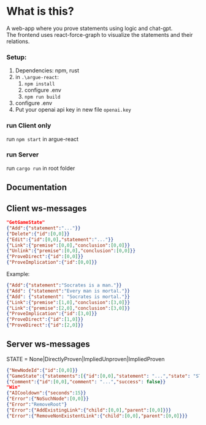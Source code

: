 # What is this?
A web-app where you prove statements using logic and chat-gpt.\
The frontend uses react-force-graph to visualize the statements and their relations.

### Setup:
1. Dependencies: npm, rust
2. in `.\argue-react`:
   1. `npm install`
   2. configure .env
   3. `npm run build`
3. configure .env
4. Put your openai api key in new file `openai.key`

### run Client only
run `npm start` in argue-react

### run Server
run `cargo run` in root folder


## Documentation

## Client ws-messages
```json
"GetGameState"
{"Add":{"statement":"..."}}
{"Delete":{"id":[0,0]}}
{"Edit":{"id":[0,0],"statement":"..."}}
{"Link":{"premise":[0,0],"conclusion":[0,0]}}
{"Unlink":{"premise":[0,0],"conclusion":[0,0]}}
{"ProveDirect":{"id":[0,0]}}
{"ProveImplication":{"id":[0,0]}}
```

Example:
```json
{"Add":{"statement":"Socrates is a man."}}
{"Add": {"statement":"Every man is mortal."}}
{"Add": {"statement": "Socrates is mortal."}}
{"Link":{"premise":[1,0],"conclusion":[3,0]}}
{"Link":{"premise":[2,0],"conclusion":[3,0]}}
{"ProveImplication":{"id":[3,0]}}
{"ProveDirect":{"id":[1,0]}}
{"ProveDirect":{"id":[2,0]}}
```

## Server ws-messages
STATE = None|DirectlyProven|ImpliedUnproven|ImpliedProven

```json
{"NewNodeId":{"id":[0,0]}}
{"GameState":{"statements":[{"id":[0,0],"statement": "...","state": "STATE","parents":[[0,0]],"children": [[0,0]],},]}, "root": [0,0]}
{"Comment":{"id":[0,0],"comment": "...","success": false}}
"Win"
{"AICooldown":{"seconds":15}}
{"Error":{"NoSuchNode":[0,0]}}
{"Error":"RemoveRoot"}
{"Error":{"AddExistingLink":{"child":[0,0],"parent":[0,0]}}}
{"Error":{"RemoveNonExistentLink":{"child":[0,0],"parent":[0,0]}}}
```
